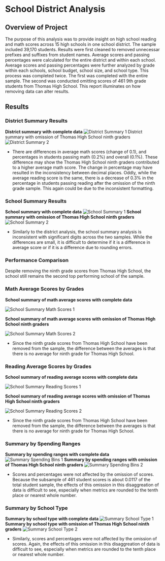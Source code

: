 # School District Analysis
## Overview of Project
The purpose of this analysis was to provide insight on high school reading and math scores across 15 high schools in one school district. The sample included 39,170 students. Results were first cleaned to removed unnecessar prefixes and suffixes from student names. Average scores and passing percentages were calculated for the entire district and within each school. Average scores and passing percentages were further analyzed by grade within each schools, school budget, school size, and school type. This process was completed twice. The first was completed with the entire sample. The second was conducted omitting scores of 461 9th grade students from Thomas High School. This report illuminates on how removing data can alter results. 

## Results 
### District Summary Results 
**District summary with complete data**
![District Summary 1](/images/district_summary_no.jpg)
District summary with omission of Thomas High School ninth graders
![District Summary 2](/images/district_summary_ths.jpg)
- There are differences in average math scores (change of 0.1), and percentages in students passing math (0.2%) and overall (0.1%). These difference may show the Thomas High School ninth graders contributed to a higher average math score. The change in percentage may have resulted in the inconsistency between decimal places. Oddly, while the average reading score is the same, there is a decrease of 0.3% in the percentage in students passing reading after the omission of the ninth grade sample. This again could be due to the inconsistent formatting. 

### School Summary Results 
**School summary with complete data**
![School Summary 1](/images/school_summary_no.jpg)
**School summary with omission of Thomas High School ninth graders**
![School Summary 2](/images/school_summary_ths.jpg)
- Similarly to the district analysis, the school summary analysis is inconsistent with significant digits across the two samples. While the differences are small, it is difficult to determine if it is a difference in average score or if it is a difference due to rounding errors.

### Performance Comparison 
Despite removing the ninth grade scores from Thomas High School, the school still remains the second top performing school of the sample. 

### Math Average Scores by Grades
**School summary of math average scores with complete data**

![School Summary Math Scores 1](/images/grade_summary_math_no.jpg)

**School summary of math average scores with omission of Thomas High School ninth graders**

![School Summary Math Scores 2](/images/grade_summary_math_ths.jpg)

- Since the ninth grade scores from Thomas High School have been removed from the sample, the difference between the averages is that there is no average for ninth grade for Thomas High School. 

### Reading Average Scores by Grades
**School summary of reading average scores with complete data**

![School Summary Reading Scores 1](/images/grade_summary_reading_no.jpg)

**School summary of reading average scores with omission of Thomas High School ninth graders**

![School Summary Reading Scores 2](/images/grade_summary_reading_ths.jpg)

- Since the ninth grade scores from Thomas High School have been removed from the sample, the difference between the averages is that there is no average for ninth grade for Thomas High School. 

### Summary by Spending Ranges 
**Summary by spending ranges with complete data**
![Summary Spending Bins 1](/images/by_spending_bin_no.jpg)
**Summary by spending ranges with omission of Thomas High School ninth graders**
![Summary Spending Bins 2](/images/by_spending_bin_ths.jpg)
- Scores and percentages were not affected by the omission of scores. Because the subsample of 461 student scores is about 0.0117 of the total student sample, the effects of this omission in this disaggreation of data is difficult to see, especially when metrics are rounded to the tenth place or nearest whole number.

### Summary by School Type 
**Summary by school type with complete data**
![Summary School Type 1](/images/by_school_type_no.jpg)
**Summary by school type with omission of Thomas High School ninth graders**
![Summary School Type 2](/images/by_school_type_ths.jpg)
- Similarly, scores and percentages were not affected by the omission of scores. Again, the effects of this omission in this disaggreation of data is difficult to see, especially when metrics are rounded to the tenth place or nearest whole number.





